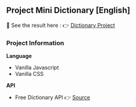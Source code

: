 ## Project Mini Dictionary [English]
🚀 See the result here :
👉 [Dictionary Project](https://vinnnervin.github.io/project-kamus)


###  Project Information
**Language**
- Vanilla Javascript
- Vanilla CSS
  
**API**
- Free Dictionary API 👉 [Source](https://dictionaryapi.dev/)
  
